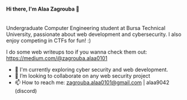 #### **Hi there, I'm Alaa Zagrouba  👋**<br/><br/>
Undergraduate Computer Engineering student at Bursa Technical University, passionate about web development and cybersecurity. I also enjoy competing in CTFs for fun! :)

I do some web writeups too if you wanna check them out: https://medium.com/@zagrouba.alaa0101

- 🌱 I'm currently exploring cyber security and web development.
- 🌟 I’m looking to collaborate on any web security project
- 📫 How to reach me: zagrouba.alaa0101@gmail.com | alaa9042 (discord)

<!---
zagroubi/zagroubi is a ✨ special ✨ repository because its `README.md` (this file) appears on your GitHub profile.
You can click the Preview link to take a look at your changes.
--->
